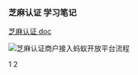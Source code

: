 ### 芝麻认证 学习笔记

[芝麻认证 doc](https://doc.open.alipay.com/docs/doc.htm?spm=a219a.7629140.0.0.ZE467c&treeId=271&articleId=105913&docType=1)

![芝麻认证商户接入蚂蚁开放平台流程](https://img.alicdn.com/top/i1/LB1Ot3KOpXXXXauaXXXXXXXXXXX)

1
2
